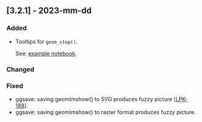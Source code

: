 ## [3.2.1] - 2023-mm-dd

### Added

- Tooltips for `geom_step()`.

  See: [example notebook](https://nbviewer.org/github/JetBrains/lets-plot/blob/master/docs/f-23c/geom_step_tooltips.ipynb).


### Changed

### Fixed
- ggsave: saving geomImshow() to SVG produces fuzzy picture [[LPK-188](https://github.com/JetBrains/lets-plot-kotlin/issues/188)].
- ggsave: saving geomImshow() to raster format produces fuzzy picture.
